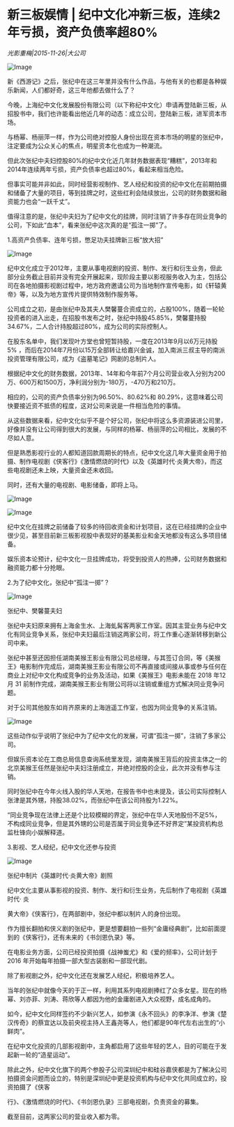 # 新三板娱情 | 纪中文化冲新三板，连续2年亏损，资产负债率超80%

*光影重梅|2015-11-26|大公司*

![Image](http://static.ylzbl.com/uploads/ueditor/php/upload/image/20171018/1508315957389339.jpeg)

新《西游记》之后，张纪中在这三年里并没有什么作品，与他有关的也都是各种娱乐新闻，人们都好奇，这三年他都去做什么了？

今晚，上海纪中文化发展股份有限公司（以下称纪中文化）申请再登陆新三板，从招股书中，我们也许能看出他近几年的动态：成立公司，登陆新三板，进军资本市场。

与杨幂、杨丽萍一样，作为公司绝对控股人身份出现在资本市场的明星的张纪中，注定要成为公众关心的焦点，明星资本化也成为一种潮流。

但此次张纪中夫妇控股80%的纪中文化近几年财务数据表现“糟糕”，2013年和2014年连续两年亏损，资产负债率也超过80%，看起来相当危险。

但事实可能并非如此，同时经营影视制作、艺人经纪和投资的纪中文化在前期拍摄和储备了大量的项目，等到挂牌之时，这些红利会陆续放出，公司的财务数据和融资能力也会“一跃千丈”。

值得注意的是，张纪中夫妇为了纪中文化的挂牌，同时注销了许多存在同业竞争的公司，下如此“血本”，看来张纪中这次真的是“孤注一掷”了。

1.高资产负债率、连年亏损，憋足功夫挂牌新三板“放大招”

![Image](http://si1.go2yd.com/get-image/0HZvw2gDKoS)

纪中文化成立于2012年，主要从事电视剧的投资、制作、发行和衍生业务，但此部分业务截止目前并没有完全开展起来，现阶段主要以影视服务收入为主，包括公司在各地拍摄影视剧过程中，地方政府邀请公司为当地制作宣传电影，如《轩辕黄帝》等，以及为地方宣传片提供特效制作服务等。

公司成立之初，是由张纪中及其夫人樊馨蔓合资成立的，占股100%，随着一轮轮投资者的进入出走，在招股书发布之时，张纪中持股45.85%，樊馨蔓持股34.67%，二人合计持股超过80%，成为公司的实际控制人。

在股东名单中，我们发现叶方堂也曾短暂持股，一度在2013年9月以6万元持股5% ，而后在2014年7月份以15万全部转让给嘉兴金诚，加入南派三叔主导的南派投资管理有限公司，成为《盗墓笔记》网剧的总制片人。

根据纪中文化的财务数据，2013年、14年和今年前7个月公司营业收入分别为200万、600万和1500万，净利润分别为-180万，-470万和210万。

相应的，公司的资产负债率分别为96.50%、80.62%和 80.29%，这意味着公司快要接近资不抵债的程度，这对公司来说是一件相当危险的事情。

从这些数据来看，纪中文化似乎不是个好公司，张纪中将这么多资源装进公司里，好像并没有让公司得到很大的发展，与同样的杨幂、杨丽萍的公司相比，发展的不尽如人意。

但是熟悉影视行业的人都知道回款周期长的特点，纪中文化这几年大量资金用于拍摄、制作电视剧《侠客行》《激情燃烧的时代》以及《英雄时代·炎黄大帝》，而这些电视剧还未上映，大量资金还未收回。

同时，还有大量的电视剧、电影储备，即将上马。

![Image](http://si1.go2yd.com/get-image/0HZvvvDt5IO)

![Image](http://si1.go2yd.com/get-image/0HZvvyM0ycy)

纪中文化在挂牌之前储备了较多的待回收资金和计划项目，这在已经挂牌的企业中很少见，甚至目前新三板影视股中表现好的基美影业和金天地都没有这么多项目储备。

娱乐资本论预计，纪中文化一旦挂牌成功，将受到投资人的热捧，公司财务数据和融资能力都十分抢眼。

2.为了纪中文化，张纪中“孤注一掷”？

![Image](http://si1.go2yd.com/get-image/0HZvvwUvYyO)

张纪中、樊馨蔓夫妇

张纪中夫妇原来拥有上海金生水、上海虬髯客两家工作室。因其主营业务与纪中文化有同业竞争关系，张纪中夫妇最后注销这两家公司，将工作重心逐渐转移到新公司中来。

张纪中甚至还因担任湖南美猴王影业有限公司总经理，与其签订合同，等《美猴王》电影制作完成后，湖南美猴王影业有限公司不再直接或间接从事或参与任何在商业上对纪中文化构成竞争的业务及活动，如果《美猴王》电影未能在 2018 年12 月 31 前制作完成，湖南美猴王影业有限公司将以注销或重组方式解决同业竞争问题。

对于公司其他股东如肖齐原来的上海逍遥工作室，也因为同业竞争的关系注销。

![Image](http://si1.go2yd.com/get-image/0HZvvzOODg0)

这些动作似乎说明了张纪中为了纪中文化的发展，可谓“孤注一掷”，注销了多家公司。

但娱乐资本论在工商总局信息查询系统里发现，湖南美猴王背后的投资主体之一的北京美猴王任然是张纪中夫妇注册成立，并绝对控股的企业，此次并没有参与注销。

同时张纪中在今年火线入股的华人天地，在报告书中也未提及，该公司实际控制人张津是其外甥，持股38.02%，而张纪中在该公司持股为1.22%。

“同业竞争现在法律上还是个比较模糊的界定，张纪中在华人天地股份不足5%，不构成同业竞争，但是其外甥的公司是否属于同业竞争还不好界定”某投资机构总监杜锋向小娱解释道。

3.影视、艺人经纪，纪中文化还参与投资

![Image](http://si1.go2yd.com/get-image/0HZvw0mvsbw)

张纪中制片《英雄时代·炎黄大帝》剧照

纪中文化主要从事影视的投资、制作、发行和衍生业务，先后制作了电视剧《英雄时代· 炎

黄大帝》《侠客行》，在两部剧中，张纪中都以制片人的身份出现。

作为擅长翻拍和侠义剧的张纪中，更是想要翻拍一些列“金庸经典剧”，比如前面提到的《侠客行》，还有未来的《书剑恩仇录》等。

在电影业务方面，公司已经投资拍摄《战神蚩尤》和《爱的频率》，公司计划于 2016 年开始每年拍摄一部大型古装剧和一部现代剧。

除了影视剧之外，纪中文化还在发展艺人经纪，积极培养艺人。

当年的张纪中就像今天的于正一样，利用其系列电视剧捧红了众多女星。现在的杨幂、刘亦菲、刘涛、蒋欣等人都因为他的金庸剧进入大众视野，成名成角的。

如今，纪中文化同样签约不少新兴艺人，如参演《永不回头》的李净洋、参演《楚汉传奇》的蔡宜达以及前央视主持人王鑫尧等人，他们都是90年代左右出生的“小鲜肉”。

在纪中文化投资的几部影视剧中，主角都启用了这些年轻的艺人，目的可能在于发起新一轮的“造星运动”。

除此之外，纪中文化旗下的两个参股子公司深圳纪中和硅谷嘉侠都是为了解决公司拍摄资金问题而设立的，特别是深圳纪中更是投资机构与纪中文化共同成立的，投资拍摄了《侠客

行》、《激情燃烧的时代》、《书剑恩仇录》三部电视剧，负责资金的募集。

截至目前，这两家公司的营业收入都为零。

